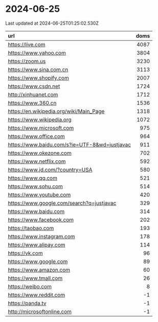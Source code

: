 # 2024-06-25

<!-- BEGIN -->
Last updated at 2024-06-25T01:25:02.530Z

url | doms
:- | -:
https://live.com | 4087
https://www.yahoo.com | 3804
https://zoom.us | 3230
https://www.sina.com.cn | 3113
https://www.shopify.com | 2007
https://www.csdn.net | 1724
http://xinhuanet.com | 1712
https://www.360.cn | 1536
https://en.wikipedia.org/wiki/Main_Page | 1318
https://www.wikipedia.org | 1072
https://www.microsoft.com | 975
https://www.office.com | 964
https://www.baidu.com/s?ie=UTF-8&wd=justjavac | 911
https://www.okezone.com | 702
https://www.netflix.com | 592
https://www.jd.com/?country=USA | 580
https://www.qq.com | 521
https://www.sohu.com | 514
https://www.youtube.com | 420
https://www.google.com/search?q=justjavac | 329
https://www.baidu.com | 314
https://www.facebook.com | 202
https://taobao.com | 193
https://www.instagram.com | 178
https://www.alipay.com | 114
https://vk.com | 96
https://www.google.com | 89
https://www.amazon.com | 60
https://www.tmall.com | 26
https://weibo.com | 8
https://www.reddit.com | -1
https://panda.tv | -1
http://microsoftonline.com | -1
<!-- END -->
